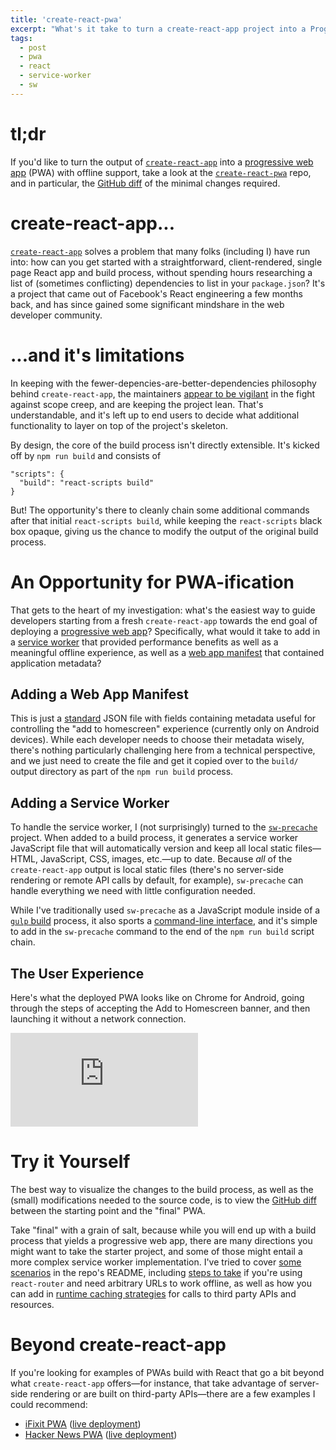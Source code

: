 ```yaml
---
title: 'create-react-pwa'
excerpt: "What's it take to turn a create-react-app project into a Progressive Web App?"
tags:
  - post
  - pwa
  - react
  - service-worker
  - sw
---
```


# tl;dr

If you'd like to turn the output of [`create-react-app`](https://github.com/facebookincubator/create-react-app) into a [progressive web app](https://developers.google.com/web/progressive-web-apps/) (PWA) with offline support, take a look at the [`create-react-pwa`](https://github.com/jeffposnick/create-react-pwa) repo, and in particular, the [GitHub diff](https://github.com/jeffposnick/create-react-pwa/compare/starting-point...pwa) of the minimal changes required.

# create-react-app...

[`create-react-app`](https://facebook.github.io/react/blog/2016/07/22/create-apps-with-no-configuration.html) solves a problem that many folks (including I) have run into: how can you get started with a straightforward, client-rendered, single page React app and build process, without spending hours researching a list of (sometimes conflicting) dependencies to list in your `package.json`? It's a project that came out of Facebook's React engineering a few months back, and has since gained some significant mindshare in the web developer community.

# ...and it's limitations

In keeping with the fewer-depencies-are-better-dependencies philosophy behind `create-react-app`, the maintainers [appear to be vigilant](https://github.com/facebookincubator/create-react-app/issues/192) in the fight against scope creep, and are keeping the project lean. That's understandable, and it's left up to end users to decide what additional functionality to layer on top of the project's skeleton.

By design, the core of the build process isn't directly extensible. It's kicked off by `npm run build` and consists of

```
"scripts": {
  "build": "react-scripts build"
}
```

But! The opportunity's there to cleanly chain some additional commands after that initial `react-scripts build`, while keeping the `react-scripts` black box opaque, giving us the chance to modify the output of the original build process.

# An Opportunity for PWA-ification

That gets to the heart of my investigation: what's the easiest way to guide developers starting from a fresh `create-react-app` towards the end goal of deploying a [progressive web app](https://developers.google.com/web/progressive-web-apps/)? Specifically, what would it take to add in a [service worker](https://developers.google.com/web/fundamentals/primers/service-worker/) that provided performance benefits as well as a meaningful offline experience, as well as a [web app manifest](https://developers.google.com/web/updates/2014/11/Support-for-installable-web-apps-with-webapp-manifest-in-chrome-38-for-Android) that contained application metadata?

## Adding a Web App Manifest

This is just a [standard](https://developer.mozilla.org/en-US/docs/Web/Manifest) JSON file with fields containing metadata useful for controlling the "add to homescreen" experience (currently only on Android devices). While each developer needs to choose their metadata wisely, there's nothing particularly challenging here from a technical perspective, and we just need to create the file and get it copied over to the `build/` output directory as part of the `npm run build` process.

## Adding a Service Worker

To handle the service worker, I (not surprisingly) turned to the [`sw-precache`](https://github.com/GoogleChrome/sw-precache) project. When added to a build process, it generates a service worker JavaScript file that will automatically version and keep all local static files—HTML, JavaScript, CSS, images, etc.—up to date. Because _all_ of the `create-react-app` output is local static files (there's no server-side rendering or remote API calls by default, for example), `sw-precache` can handle everything we need with little configuration needed.

While I've traditionally used `sw-precache` as a JavaScript module inside of a [`gulp` build](http://gulpjs.com/) process, it also sports a [command-line interface](https://github.com/GoogleChrome/sw-precache#command-line-interface), and it's simple to add in the `sw-precache` command to the end of the `npm run build` script chain.

## The User Experience

Here's what the deployed PWA looks like on Chrome for Android, going through the steps of accepting the Add to Homescreen banner, and then launching it without a network connection.

<iframe class="youtube-embed" src="https://www.youtube.com/embed/nV8sKoVbD5Q?rel=0" frameborder="0" loading="lazy" allowfullscreen></iframe>

# Try it Yourself

The best way to visualize the changes to the build process, as well as the (small) modifications needed to the source code, is to view the [GitHub diff](https://github.com/jeffposnick/create-react-pwa/compare/starting-point...pwa) between the starting point and the "final" PWA.

Take "final" with a grain of salt, because while you will end up with a build process that yields a progressive web app, there are many directions you might want to take the starter project, and some of those might entail a more complex service worker implementation. I've tried to cover [some scenarios](https://github.com/jeffposnick/create-react-pwa#what-additional-changes-might-be-needed) in the repo's README, including [steps to take](https://github.com/jeffposnick/create-react-pwa#ive-added-in-react-router-and-now-my-urls-dont-work-offline) if you're using `react-router` and need arbitrary URLs to work offline, as well as how you can add in [runtime caching strategies](https://github.com/jeffposnick/create-react-pwa#im-using-cross-origin-apis-or-resources-and-they-arent-working-while-offline) for calls to third party APIs and resources.

# Beyond create-react-app

If you're looking for examples of PWAs build with React that go a bit beyond what `create-react-app` offers—for instance, that take advantage of server-side rendering or are built on third-party APIs—there are a few examples I could recommend:

- [iFixit PWA](https://github.com/GoogleChrome/sw-precache/tree/master/app-shell-demo) ([live deployment](https://ifixit-pwa.appspot.com/))
- [Hacker News PWA](https://github.com/insin/react-hn) ([live deployment](https://react-hn.appspot.com/))
